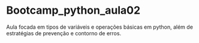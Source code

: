 # Bootcamp_python_aula02
Aula focada em tipos de variáveis e operações básicas em python, além de estratégias de prevenção e contorno de erros. 